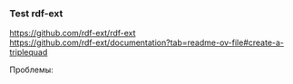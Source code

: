 ### Test rdf-ext
https://github.com/rdf-ext/rdf-ext  
https://github.com/rdf-ext/documentation?tab=readme-ov-file#create-a-triplequad  

Проблемы:
